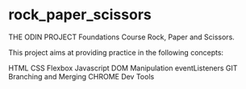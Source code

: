 # rock_paper_scissors


THE ODIN PROJECT
  Foundations Course
   Rock, Paper and Scissors.

This project aims at providing practice in the following concepts: 

  HTML
  CSS
  Flexbox
  Javascript
  DOM Manipulation
  eventListeners
  GIT Branching and Merging
  CHROME Dev Tools

